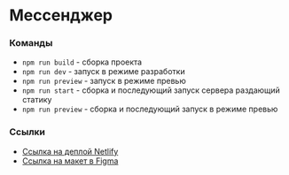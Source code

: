 # Мессенджер

### Команды

- `npm run build` - сборка проекта
- `npm run dev` - запуск в режиме разработки
- `npm run preview` - запуск в режиме превью
- `npm run start` - сборка и последующий запуск сервера раздающий статику
- `npm run preview` - сборка и последующий запуск в режиме превью

### Ссылки

- [Ссылка на деплой Netlify](https://middle-chat.netlify.app/)
- [Ссылка на макет в Figma](https://www.figma.com/file/MtDSkLmt537XHz1IpgqQwD/Chat_external_link-(Copy)?node-id=1%3A2&t=FPJgun2HIBm94HUo-1)
